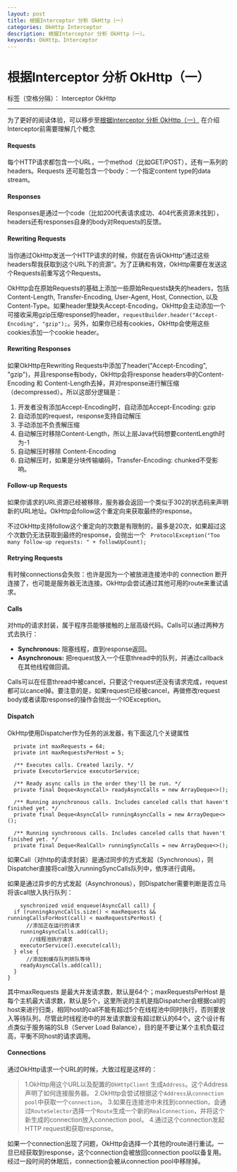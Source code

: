 ```yaml
---
layout: post
title: 根据Interceptor 分析 OkHttp（一）
categories: OkHttp Interceptor
description: 根据Interceptor 分析 OkHttp（一）。
keywords: OkHttp，Interceptor
---
```



# 根据Interceptor 分析 OkHttp（一）

标签（空格分隔）： Interceptor OkHttp

---
为了更好的阅读体验，可以移步至[根据Interceptor 分析 OkHttp（一）](https://www.zybuluo.com/Warning1943/note/698400#根据interceptor-分析-okhttp一)
在介绍Interceptor前需要理解几个概念


#### Requests
 
每个HTTP请求都包含一个URL，一个method（比如GET/POST），还有一系列的headers。Requests          还可能包含一个body：一个指定content type的data stream。

#### Responses

Responses是通过一个code（比如200代表请求成功、404代表资源未找到），headers还有responses自身的body对Requests的反馈。

#### Rewriting Requests

当你通过OkHttp发送一个HTTP请求的时候，你就在告诉OkHttp“通过这些headers帮我获取到这个URL下的资源”。为了正确和有效，OkHttp需要在发送这个Requests前重写这个Requests。

OkHttp会在原始Requests的基础上添加一些原始Requests缺失的headers，包括Content-Length, Transfer-Encoding, User-Agent, Host, Connection, 以及 Content-Type。如果header里缺失Accept-Encoding，OkHttp会主动添加一个可接收采用gzip压缩response的header，`requestBuilder.header("Accept-Encoding", "gzip");`。另外，如果你已经有cookies，OkHttp会使用这些cookies添加一个cookie header。

#### Rewriting Responses

如果OkHttp在Rewriting Requests中添加了header("Accept-Encoding", "gzip")，并且response有body，OkHttp会将response headers中的Content-Encoding 和 Content-Length去掉，并对response进行解压缩（decompressed）。所以这部分逻辑是：

 1. 开发者没有添加Accept-Encoding时，自动添加Accept-Encoding: gzip
 2. 自动添加的request，response支持自动解压
 3. 手动添加不负责解压缩
 4. 自动解压时移除Content-Length，所以上层Java代码想要contentLength时为-1
 5. 自动解压时移除 Content-Encoding
 6. 自动解压时，如果是分块传输编码，Transfer-Encoding: chunked不受影响。

#### Follow-up Requests

如果你请求的URL资源已经被移除，服务器会返回一个类似于302的状态码来声明新的URL地址。OkHttp会follow这个重定向来获取最终的response。

不过OkHttp支持follow这个重定向的次数是有限制的，最多是20次，如果超过这个次数仍无法获取到最终的response，会抛出一个 ` ProtocolException("Too many follow-up requests: " + followUpCount);`
#### Retrying Requests

有时候connections会失败：也许是因为一个被放进连接池中的 connection 断开连接了，也可能是服务器无法连接。OkHttp会尝试通过其他可用的route来重试请求。

#### Calls

对http的请求封装，属于程序员能够接触的上层高级代码。Calls可以通过两种方式去执行：

 - **Synchronous:**  阻塞线程，直到response返回。
 - **Asynchronous:** 把request放入一个任意thread中的队列，并通过callback在其他线程做回调。

Calls可以在任意thread中被cancel，只要这个request还没有请求完成，request都可以cancel掉。要注意的是，如果request已经被cancel，再做修改request body或者读取response的操作会抛出一个IOException。

#### Dispatch

OkHttp使用Dispatcher作为任务的派发器，有下面这几个关键属性
```
  private int maxRequests = 64;
  private int maxRequestsPerHost = 5;
  
  /** Executes calls. Created lazily. */
  private ExecutorService executorService;

  /** Ready async calls in the order they'll be run. */
  private final Deque<AsyncCall> readyAsyncCalls = new ArrayDeque<>();

  /** Running asynchronous calls. Includes canceled calls that haven't finished yet. */
  private final Deque<AsyncCall> runningAsyncCalls = new ArrayDeque<>();

  /** Running synchronous calls. Includes canceled calls that haven't finished yet. */
  private final Deque<RealCall> runningSyncCalls = new ArrayDeque<>();
```
如果Call（对http的请求封装）是通过同步的方式发起（Synchronous），则Dispatcher直接将call放入runningSyncCalls队列中，依序进行调用。

如果是通过异步的方式发起（Asynchronous），则Dispatcher需要判断是否立马将该call放入执行队列：
```
    synchronized void enqueue(AsyncCall call) {
  if (runningAsyncCalls.size() < maxRequests && runningCallsForHost(call) < maxRequestsPerHost) {
      //添加正在运行的请求
    runningAsyncCalls.add(call);
       //线程池执行请求
    executorService().execute(call);
  } else {
      //添加到缓存队列排队等待
    readyAsyncCalls.add(call);
  }
}
```
其中maxRequests 是最大并发请求数，默认是64个；maxRequestsPerHost 是每个主机最大请求数，默认是5个，这里所说的主机是指Dispatcher会根据call的host来进行归类，相同host的call不能有超过5个在线程池中同时执行，否则要放入等待队列，尽管此时线程池中的并发请求数没有超过默认的64个。这个设计有点类似于服务端的SLB（Server Load Balance），目的是不要让某个主机负载过高，平衡不同host的请求调用。

#### Connections

通过OkHttp请求一个URL的时候，大致过程是这样的：

> 1.OkHttp用这个URL以及配置的`OkHttpClient` 生成`Address`。这个Address声明了如何连接服务器。
> 2.OkHttp会尝试根据这个`Address`从`connection pool`中获取一个`connection`。
> 3.如果在连接池中未找到connection，会通过`RouteSelector`选择一个`Route`生成一个新的`RealConnection`，并将这个新生成的connection放入connection pool。
> 4.通过这个connection发起HTTP request和获取response。

如果一个connection出现了问题，OkHttp会选择一个其他的route进行重试。一旦已经获取到response，这个connection会被放回connection pool以备复用。经过一段时间的休眠后，connection会被从connection pool中移除掉。



 
